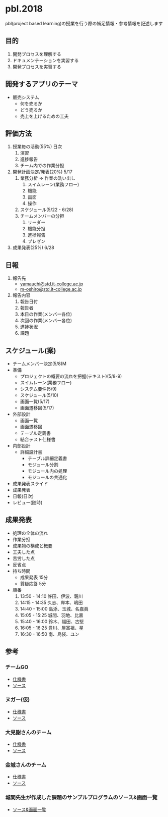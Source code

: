 # pbl.2018

pbl(project based learning)の授業を行う際の補足情報・参考情報を記述します

## 目的

1. 開発プロセスを理解する
1. ドキュメンテーションを実習する
1. 開発プロセスを実習する

## 開発するアプリのテーマ

- 販売システム
    - 何を売るか
    - どう売るか
    - 売上を上げるための工夫

## 評価方法

1. 授業毎の活動(55%) 日次
    1. 演習
    1. 進捗報告
    1. チーム内での作業分担
1. 開発計画決定/発表(20%) 5/17
    1. 業務分析 => 作業の洗い出し
        1. スイムレーン(業務フロー)
        1. 機能
        1. 画面
        1. 操作
    1. スケジュール(5/22 - 6/28)
    1. チームメンバーの分担
        1. リーダー
        1. 機能分担
        1. 進捗報告
        1. プレゼン
1. 成果発表(25%) 6/28

## 日報

1. 報告先
    - yamauchi@std.it-college.ac.jp
    - m-oshiro@std.it-college.ac.jp
1. 報告内容
    1. 報告日付
    1. 報告者
    1. 本日の作業(メンバー各位)
    1. 次回の作業(メンバー各位)
    1. 進捗状況
    1. 課題

## スケジュール(案)

- チームメンバー決定(5/8)M
- 準備
    - プロジェクトの概要の流れを把握(テキスト)(5/8-9)
	- スイムレーン(業務フロー)
    - システム要件(5/9)
    - スケジュール(5/10)
    - 画面一覧(5/17)
    - 画面遷移図(5/17)
- 外部設計
    - 画面一覧
    - 画面遷移図
    - テーブル定義書
    - 結合テスト仕様書
- 内部設計
    - 詳細設計書
        - テーブル詳細定義書
        - モジュール分割
        - モジュール内の処理
        - モジュールの共通化
- 成果発表スライド
- 成果発表
- 日報(日次)
- レビュー(随時)

## 成果発表

- 処理の全体の流れ
- 作業分担
- 成果物の構成と概要
- 工夫した点
- 苦労した点
- 反省点
- 持ち時間
	- 成果発表 15分
	- 質疑応答 5分
- 順番
    1. 13:50 - 14:10 許田、伊波、親川
    1. 14:15 - 14:35 久志、岸本、嶋田
    1. 14:40 - 15:00 島添、玉城、名嘉眞
    1. 15:05 - 15:25 城間、羽地、比嘉
    1. 15:40 - 16:00 鈴木、福田、古堅
    1. 16:05 - 16:25 豊川、屋富祖、星
    1. 16:30 - 16:50 南、島袋、ユン

## 参考

### チームGO

- <a href="https://drive.google.com/drive/u/0/folders/0BwsDcsnKrs0cU1ZoV3VKcXpDOHM" target="_blank">仕様書</a>
- <a href="https://github.com/s15010/ProductOrder" target="_blank">ソース</a>

### ヌガー(仮)

- <a href="https://drive.google.com/drive/u/0/folders/0BzlvwgAw0Q7zQmdkSE5CQ2N2ME0" target="_blank">仕様書</a>
- <a href="https://github.com/s14003/Pbl2016" target="_blank">ソース</a>

### 大見謝さんのチーム

- <a href="https://drive.google.com/drive/u/0/folders/0B5oiyOp41E2CQnhPT2NnOWgtTTQ" target="_blank">仕様書</a>
- <a href="https://github.com/s15002/PBL2016" target="_blank">ソース</a>

### 金城さんのチーム

- <a href="https://drive.google.com/drive/u/0/folders/0B_f1g6Rt6CXDTnpfS3VrN2dMUnc" target="_blank">仕様書</a>
- <a href="https://github.com/s15012/PBL_teamApplication" target="_blank">ソース</a>

### 城間先生が作成した課題のサンプルプログラムのソース&画面一覧

- <a href="https://github.com/PBLShiroma/PBLSampleSource" target="_blank">ソース&画面一覧</a>
